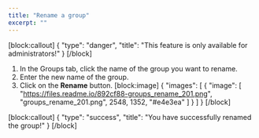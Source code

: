 ```yaml
---
title: "Rename a group"
excerpt: ""
---
```

[block:callout]
{
  "type": "danger",
  "title": "This feature is only available for administrators!"
}
[/block]
1. In the Groups tab, click the name of the group you want to rename.
2. Enter the new name of the group.
3. Click on the **Rename** button. 
[block:image]
{
  "images": [
    {
      "image": [
        "https://files.readme.io/892cf88-groups_rename_201.png",
        "groups_rename_201.png",
        2548,
        1352,
        "#e4e3ea"
      ]
    }
  ]
}
[/block]

[block:callout]
{
  "type": "success",
  "title": "You have successfully renamed the group!"
}
[/block]